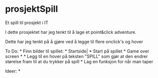 # prosjektSpill
Et spill til prosjekt i IT

I dette prosjektet har jeg tenkt til å lage et point&click adventure.

Dette har jeg tenkt på å gjøre ved å legge til flere onclick's og hover


To Do:
    * Finn bilder til spillet:
        * Startside|
        * Start på spillet
        * Game over screen
        * 
    * Legg til en hover på teksten "SPILL" som gjør at den endrer størelse fram til at du trykker på spill
    * Lag en funksjon for når man taper


Ideer:
    *
    